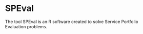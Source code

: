 SPEval
======

The tool SPEval is an R software created to solve Service Portfolio Evaluation problems.
